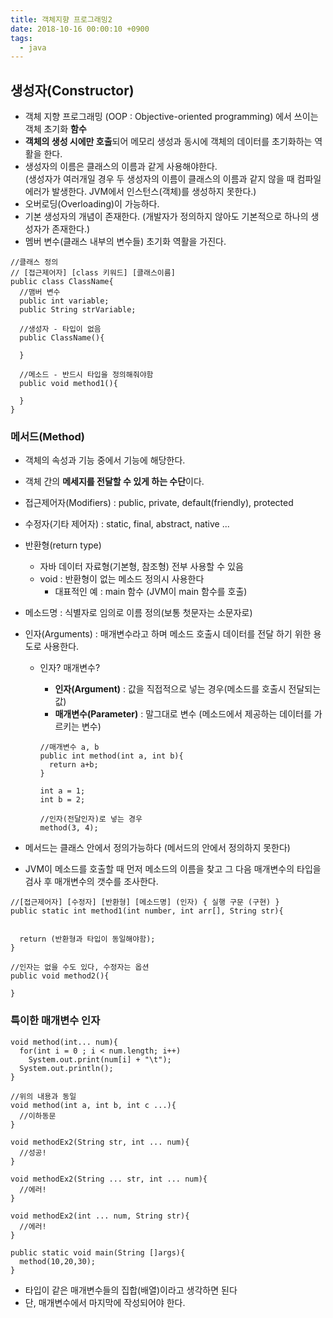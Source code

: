 ```yaml
---
title: 객체지향 프로그래밍2
date: 2018-10-16 00:00:10 +0900
tags:
  - java
---
```

## 생성자(Constructor)
- 객체 지향 프로그래밍 (OOP : Objective-oriented programming) 에서 쓰이는 객체 초기화 **함수**
- **객체의 생성 시에만 호출**되어 메모리 생성과 동시에 객체의 데이터를 초기화하는 역활을 한다.
- 생성자의 이름은 클래스의 이름과 같게 사용해야한다.<br/>(생성자가 여러개일 경우 두 생성자의 이름이 클래스의 이름과 같지 않을 때 컴파일 에러가 발생한다. JVM에서 인스턴스(객체)를 생성하지 못한다.)
- 오버로딩(Overloading)이 가능하다.
- 기본 생성자의 개념이 존재한다. (개발자가 정의하지 않아도 기본적으로 하나의 생성자가 존재한다.)
- 멤버 변수(클래스 내부의 변수들) 초기화 역활을 가진다.

```
//클래스 정의
// [접근제어자] [class 키워드] [클래스이름]
public class ClassName{
  //맴버 변수
  public int variable;
  public String strVariable;
  
  //생성자 - 타입이 없음
  public ClassName(){

  }

  //메소드 - 반드시 타입을 정의해줘야함
  public void method1(){

  }
}
```

### 메서드(Method)
- 객체의 속성과 기능 중에서 기능에 해당한다.
- 객체 간의 **메세지를 전달할 수 있게 하는 수단**이다.
- 접근제어자(Modifiers) : public, private, default(friendly), protected
- 수정자(기타 제어자) : static, final, abstract, native ...
- 반환형(return type) 
  - 자바 데이터 자료형(기본형, 참조형) 전부 사용할 수 있음
  - void : 반환형이 없는 메소드 정의시 사용한다
    - 대표적인 예 : main 함수 (JVM이 main 함수를 호출)

- 메소드명 : 식별자로 임의로 이름 정의(보통 첫문자는 소문자로)
- 인자(Arguments) : 매개변수라고 하며 메소드 호출시 데이터를 전달 하기 위한 용도로 사용한다.
  - 인자? 매개변수?
    - **인자(Argument)** : 값을 직접적으로 넣는 경우(메소드를 호출시 전달되는 값)
    - **매개변수(Parameter)** : 말그대로 변수 (메소드에서 제공하는 데이터를 가르키는 변수)

    ```
    //매개변수 a, b
    public int method(int a, int b){
      return a+b;
    }

    int a = 1;
    int b = 2;

    //인자(전달인자)로 넣는 경우
    method(3, 4);
    ```

- 메서드는 클래스 안에서 정의가능하다 (메서드의 안에서 정의하지 못한다)
- JVM이 메소드를 호출할 때 먼저 메소드의 이름을 찾고 그 다음 매개변수의 타입을 검사 후 매개변수의 갯수를 조사한다.


```
//[접근제어자] [수정자] [반환형] [메소드명] (인자) { 실행 구문 (구현) }
public static int method1(int number, int arr[], String str){
  
  
  return (반환형과 타입이 동일해야함);
}

//인자는 없을 수도 있다, 수정자는 옵션
public void method2(){

}
```

### 특이한 매개변수 인자

```
void method(int... num){
  for(int i = 0 ; i < num.length; i++)
    System.out.print(num[i] + "\t");
  System.out.println();
}

//위의 내용과 동일
void method(int a, int b, int c ...){
  //이하동문
}

void methodEx2(String str, int ... num){
  //성공!
}

void methodEx2(String ... str, int ... num){
  //에러!
}

void methodEx2(int ... num, String str){
  //에러!
}

public static void main(String []args){
  method(10,20,30);
}
```

- 타입이 같은 매개변수들의 집합(배열)이라고 생각하면 된다
- 단, 매개변수에서 마지막에 작성되어야 한다.
